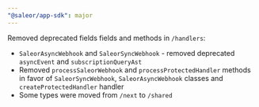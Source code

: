 ```yaml
---
"@saleor/app-sdk": major
---
```


Removed deprecated fields fields and methods in `/handlers`:

- `SaleorAsyncWebhook` and `SaleorSyncWebhook` - removed deprecated `asyncEvent` and `subscriptionQueryAst`
- Removed `processSaleorWebhook` and `processProtectedHandler` methods in favor of `SaleorSyncWebhook`, `SaleorAsyncWebhook` classes and `createProtectedHandler` handler
- Some types were moved from `/next` to `/shared`
